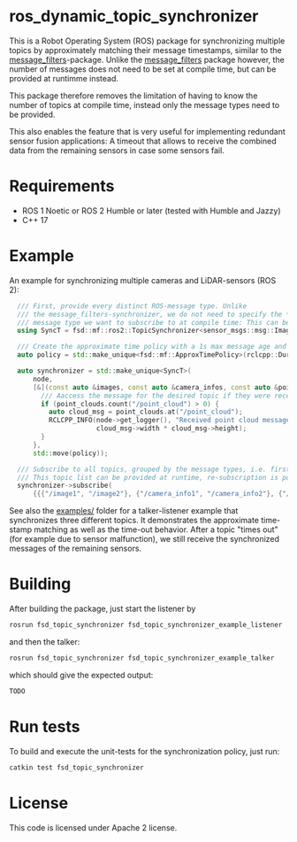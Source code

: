 # ros_dynamic_topic_synchronizer

This is a Robot Operating System (ROS) package for synchronizing multiple topics by approximately matching their message timestamps, similar to the [message_filters](wiki.ros.org/message_filters)-package.
Unlike the [message_filters](wiki.ros.org/message_filters) package however, the number of messages does not need to be set at compile time, but can be provided at runtimme instead.

This package therefore removes the limitation of having to know the number of topics at compile time, instead only the message types need to be provided.

This also enables the feature that is very useful for implementing redundant sensor fusion applications: A timeout that allows to receive the combined data from the remaining sensors in case some sensors fail.

# Requirements

- ROS 1 Noetic or ROS 2 Humble or later (tested with Humble and Jazzy)
- C++ 17 

# Example

An example for synchronizing multiple cameras and LiDAR-sensors (ROS 2):
```cpp
  /// First, provide every distinct ROS-message type. Unlike
  /// the message_filters-synchronizer, we do not need to specify the *number* of topics of a
  /// message type we want to subscribe to at compile time: This can be done at runtime.
  using SyncT = fsd::mf::ros2::TopicSynchronizer<sensor_msgs::msg::Image, sensor_msgs::msg::CameraInfo, sensor_msgs::msg::PointCloud2>;

  /// Create the approximate time policy with a 1s max message age and 0.2s timeout.
  auto policy = std::make_unique<fsd::mf::ApproxTimePolicy>(rclcpp::Duration::from_seconds(1.0), rclcpp::Duration::from_seconds(0.2));

  auto synchronizer = std::make_unique<SyncT>(
      node,
      [&](const auto &images, const auto &camera_infos, const auto &point_clouds) {
        /// Aaccess the message for the desired topic if they were received
        if (point_clouds.count("/point_cloud") > 0) {
          auto cloud_msg = point_clouds.at("/point_cloud");
          RCLCPP_INFO(node->get_logger(), "Received point cloud message with %u points.",
                      cloud_msg->width * cloud_msg->height);
        }
      },
      std::move(policy));

  /// Subscribe to all topics, grouped by the message types, i.e. first all Image topics, then all CameraInfo topics, and then all PointCloud2 topics.
  /// This topic list can be provided at runtime, re-subscription is possible as well.
  synchronizer->subscribe(
      {{{"/image1", "/image2"}, {"/camera_info1", "/camera_info2"}, {"/point_cloud"}}}, /*queue_size=*/1);
```

See also the [examples/](examples) folder for a talker-listener example that synchronizes three different topics.
It demonstrates the approximate time-stamp matching as well as the time-out behavior. After a topic "times out" (for example due to sensor malfunction), we still receive the synchronized messages of the remaining sensors.

# Building 

After building the package, just start the listener by 

```sh
rosrun fsd_topic_synchronizer fsd_topic_synchronizer_example_listener
```

and then the talker: 

```sh
rosrun fsd_topic_synchronizer fsd_topic_synchronizer_example_talker
```

which should give the expected output: 

```sh
TODO
```

# Run tests 

To build and execute the unit-tests for the synchronization policy, just run: 

```sh
catkin test fsd_topic_synchronizer
```

# License 

This code is licensed under Apache 2 license.





